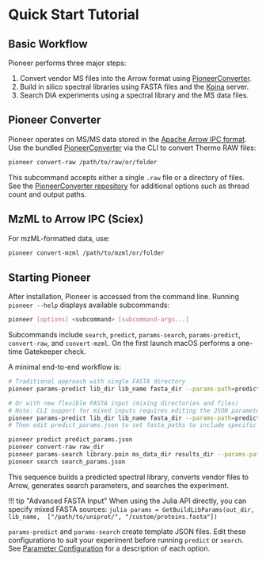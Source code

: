 # Quick Start Tutorial

## Basic Workflow
Pioneer performs three major steps:
1. Convert vendor MS files into the Arrow format using [PioneerConverter](https://github.com/nwamsley1/PioneerConverter).
2. Build in silico spectral libraries using FASTA files and the [Koina](https://koina.wilhelmlab.org/) server.
3. Search DIA experiments using a spectral library and the MS data files.

## Pioneer Converter
Pioneer operates on MS/MS data stored in the [Apache Arrow IPC format](https://arrow.apache.org/docs/python/ipc.html).
Use the bundled [PioneerConverter](https://github.com/nwamsley1/PioneerConverter) via the CLI to convert Thermo RAW files:

```bash
pioneer convert-raw /path/to/raw/or/folder
```

This subcommand accepts either a single `.raw` file or a directory of files. See the [PioneerConverter repository](https://github.com/nwamsley1/PioneerConverter) for additional options such as thread count and output paths.

## MzML to Arrow IPC (Sciex)
For mzML-formatted data, use:

```bash
pioneer convert-mzml /path/to/mzml/or/folder
```

## Starting Pioneer
After installation, Pioneer is accessed from the command line. Running `pioneer --help` displays available subcommands:

```bash
pioneer [options] <subcommand> [subcommand-args...]
```

Subcommands include `search`, `predict`, `params-search`, `params-predict`, `convert-raw`, and `convert-mzml`. On the first launch macOS performs a one-time Gatekeeper check.

A minimal end-to-end workflow is:

```bash
# Traditional approach with single FASTA directory
pioneer params-predict lib_dir lib_name fasta_dir --params-path=predict_params.json

# Or with new flexible FASTA input (mixing directories and files)
# Note: CLI support for mixed inputs requires editing the JSON parameter file
pioneer params-predict lib_dir lib_name fasta_dir --params-path=predict_params.json
# Then edit predict_params.json to set fasta_paths to include specific files

pioneer predict predict_params.json
pioneer convert-raw raw_dir
pioneer params-search library.poin ms_data_dir results_dir --params-path=search_params.json
pioneer search search_params.json
```

This sequence builds a predicted spectral library, converts vendor files to Arrow, generates search parameters, and searches the experiment.

!!! tip "Advanced FASTA Input"
    When using the Julia API directly, you can specify mixed FASTA sources:
    ```julia
    params = GetBuildLibParams(out_dir, lib_name, 
        ["/path/to/uniprot/", "/custom/proteins.fasta"])
    ```

`params-predict` and `params-search` create template JSON files. Edit these
configurations to suit your experiment before running `predict` or `search`.
See [Parameter Configuration](parameters.md) for a description of each option.
